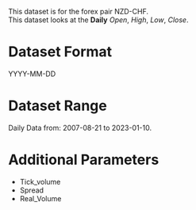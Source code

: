This dataset is for the forex pair NZD-CHF.    
This dataset looks at the **Daily** _Open_, _High_, _Low_, _Close_.   

# Dataset Format  

YYYY-MM-DD    

# Dataset Range    

Daily Data from: 2007-08-21 to 2023-01-10.    

# Additional Parameters    

* Tick_volume    
* Spread    
* Real_Volume    
 